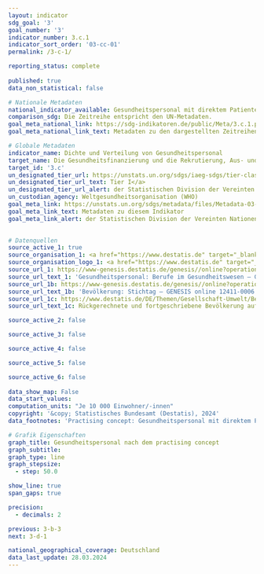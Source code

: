 ```yaml
---
layout: indicator    
sdg_goal: '3'    
goal_number: '3'    
indicator_number: 3.c.1    
indicator_sort_order: '03-cc-01'    
permalink: /3-c-1/    

reporting_status: complete
    
published: true    
data_non_statistical: false    

# Nationale Metadaten    
national_indicator_available: Gesundheitspersonal mit direktem Patientenkontakt (practising concept)    
comparison_sdg: Die Zeitreihe entspricht den UN-Metadaten.    
goal_meta_national_link: https://sdg-indikatoren.de/public/Meta/3.c.1.pdf
goal_meta_national_link_text: Metadaten zu den dargestellten Zeitreihen    

# Globale Metadaten    
indicator_name: Dichte und Verteilung von Gesundheitspersonal    
target_name: Die Gesundheitsfinanzierung und die Rekrutierung, Aus- und Weiterbildung und Bindung von Gesundheitsfachkräften in den Entwicklungsländern und insbesondere in den am wenigsten entwickelten Ländern und den kleinen Inselentwicklungsländern deutlich erhöhen    
target_id: '3.c'    
un_designated_tier_url: https://unstats.un.org/sdgs/iaeg-sdgs/tier-classification/'    
un_designated_tier_url_text: Tier I</a>    
un_designated_tier_url_alert: der Statistischen Division der Vereinten Nationen    
un_custodian_agency: Weltgesundheitsorganisation (WHO)    
goal_meta_link: https://unstats.un.org/sdgs/metadata/files/Metadata-03-0C-01.pdf    
goal_meta_link_text: Metadaten zu diesem Indikator    
goal_meta_link_alert: der Statistischen Division der Vereinten Nationen    
    

# Datenquellen
source_active_1: true
source_organisation_1: <a href="https://www.destatis.de" target="_blank" title="Klicken Sie hier um zur Website der Organisation Statistisches Bundesamt (Destatis) zu gelangen."> Statistisches Bundesamt (Destatis) </a>
source_organisation_logo_1: <a href="https://www.destatis.de" target="_blank"><img src="https://sdg-indikatoren.de/public/OrgImgDe/destatis.png" alt="Logo destatis" style="height:60px; width:148px"/></a>
source_url_1: https://www-genesis.destatis.de/genesis//online?operation=table&code=23621-0002&bypass=true&language=de
source_url_text_1: 'Gesundheitspersonal: Berufe im Gesundheitswesen – GENESIS online 23621-0002'
source_url_1b: https://www-genesis.destatis.de/genesis//online?operation=table&code=12411-0006&bypass=true&language=de
source_url_text_1b: 'Bevölkerung: Stichtag – GENESIS online 12411-0006'
source_url_1c: https://www.destatis.de/DE/Themen/Gesellschaft-Umwelt/Bevoelkerung/Bevoelkerungsstand/_inhalt.html#sprg233540
source_url_text_1c: Rückgerechnete und fortgeschriebene Bevölkerung auf Grundlage des Zensus 2011 – 1991 bis 2011

source_active_2: false

source_active_3: false

source_active_4: false

source_active_5: false

source_active_6: false
    
data_show_map: False    
data_start_values:     
computation_units: "Je 10 000 Einwohner/-innen"    
copyright: '&copy; Statistisches Bundesamt (Destatis), 2024'    
data_footnotes: 'Practising concept: Gesundheitspersonal mit direktem Patientenkontakt.<br>• Die Daten basieren auf einer Sonderauswertung und sind nicht öffentlich zugänglich.<br>• Insgesamt: Daten sind aufgrund methodischer Änderungen erst ab 2012 verfügbar.<br>• Für 2010 wurde die Bevölkerung anhand des Zensus 2011 sowie der Wanderungs-, Geburten- und Sterbestatistiken zurückgerechnet.'    

# Grafik Eigenschaften    
graph_title: Gesundheitspersonal nach dem practising concept
graph_subtitle:     
graph_type: line
graph_stepsize: 
  - step: 50.0    

show_line: true
span_gaps: true

precision:
  - decimals: 2    

previous: 3-b-3    
next: 3-d-1    

national_geographical_coverage: Deutschland    
data_last_update: 28.03.2024    
---
```


<span></span>